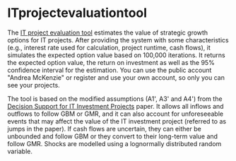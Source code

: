 # ITprojectevaluationtool
The [IT project evaluation tool](https://personal-2u8rb8tg.outsystemscloud.com/ITInvestmentprojectEvaluation/Login) estimates the value of strategic growth options for IT projects. After providing the system with some characteristics (e.g., interest rate used for calculation, project runtime, cash flows), it simulates the expected option value based on 100,000 iterations. It returns the expected option value, the return on investment as well as the 95% confidence interval for the estimation. You can use the public account "Andrea McKenzie" or register and use your own account, so only you can see your projects.

The tool is based on the modified assumptions (A1', A3' and A4') from the [Decision Support for IT Investment Projects](https://link.springer.com/article/10.1007/s12599-016-0423-7) paper. It allows all inflows and outflows to follow GBM or GMR, and it can also account for unforeseeable events that may affect the value of the IT investment project (referred to as jumps in the paper). If cash flows are uncertain, they can either be unbounded and follow GBM or they convert to their long-term value and follow GMR. Shocks are modelled using a lognormally distributed random variable.
